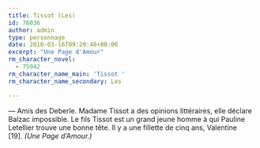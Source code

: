 ```yaml
---
title: Tissot (Les)
id: 76036
author: admin
type: personnage
date: 2010-03-16T09:29:48+00:00
excerpt: "Une Page d'Amour"
rm_character_novel:
  - 75942
rm_character_name_main: 'Tissot '
rm_character_name_secondary: Les

---
```

— Amis des Deberle. Madame Tissot a des opinions littéraires, elle déclare Balzac impossible. Le fils Tissot est un grand jeune homme à qui Pauline Letellier trouve une bonne tête. Il y a une fillette de cinq ans, Valentine [19]. _(Une Page d&rsquo;Amour.)_